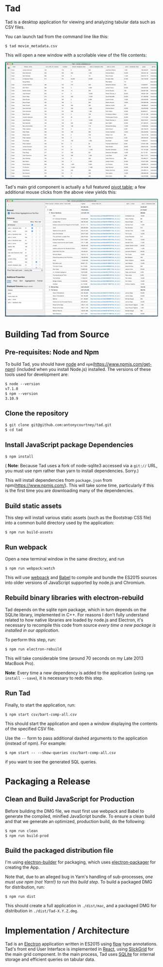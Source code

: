 # Tad

Tad is a desktop application for viewing and analyzing tabular data such as CSV files.

You can launch tad from the command line like this:

    $ tad movie_metadata.csv

This will open a new window with a scrollable view of the file contents:

![Tad screenshot](src/doc/screenshots/tad-movies-unpivoted.png "Unpivoted view of CSV file")

Tad's main grid component is actually a full featured
[pivot table](https://en.wikipedia.org/wiki/Pivot_table); a few additional mouse clicks from the above view yields this:

![tad screenshot](src/doc/screenshots/tad-movies-pivoted.png "Movie Metadata with Pivots")

# Building Tad from Source

## Pre-requisites:  Node and Npm

To build Tad, you should have [node](https://nodejs.org/en/) and `npm`(https://www.npmjs.com/get-npm) (included when you install Node.js) installed.  The versions of these tools used for development are:

    $ node --version
    v7.1.0
    $ npm --version
    3.10.9

## Clone the repository

    $ git clone git@github.com:antonycourtney/tad.git
    $ cd tad

## Install JavaScript package Dependencies

    $ npm install

( **Note**: Because Tad uses a fork of node-sqlite3 accessed via a `git://` URL, you must use npm rather than yarn to install dependencies. Sorry.)

This will install dependencies from `package.json` from npm(https://www.npmjs.com/). This will take some time, particularly if this is the first time you are downloading many of the dependencies.

## Build static assets

This step will install various static assets (such as the Bootstrap CSS file) into a common build directory used by the application:

    $ npm run build-assets

## Run webpack

Open a new terminal window in the same directory, and run

    $ npm run webpack:watch

This will use [webpack](https://webpack.github.io/) and [Babel](https://babeljs.io/) to compile and bundle the ES2015 sources into older versions of JavaScript supported by node.js and Chromium.

## Rebuild binary libraries with electron-rebuild

Tad depends on the sqlite npm package, which in turn depends on the SQLite library, implemented in C++.  For reasons I don't fully understand related to how native libraries are
loaded by node.js and Electron, it's necessary to recompile this code from source
*every time a new package is installed in our application*.

To perform this step, run:

    $ npm run electron-rebuild

This will take considerable time (around 70 seconds on my Late 2013 MacBook Pro).

**Note**:  Every time a new dependency is added to the application (using `npm install --save`), it is necessary to redo this step.

## Run Tad

Finally, to start the application, run:

    $ npm start csv/bart-comp-all.csv

This should start the application and open a window displaying the contents of the specified CSV file.

Use the `--` form to pass additional dashed arguments to the application (instead of npm).
For example:

    $ npm start -- --show-queries csv/bart-comp-all.csv

if you want to see the generated SQL queries.


# Packaging a Release

## Clean and Build JavaScript for Production

Before building the DMG file, we must first use webpack and Babel to generate the compiled, minified JavaScript bundle.  To ensure a clean build and that we generate an optimized, production build, do the following:

    $ npm run clean
    $ npm run build-prod

## Build the packaged distribution file

I'm using   [electron-builder](https://github.com/electron-userland/electron-builder) for packaging, which uses [electron-packager](https://github.com/electron-userland/electron-packager) for creating the App.

Note that, due to an alleged bug in Yarn's handling of sub-processes, *one must use npm (not Yarn!) to run this build step*.  To build a packaged DMG for distribution, run:

    $ npm run dist

This should create a full application in `./dist/mac`, and a packaged DMG for distribution in `./dist/Tad-X.Y.Z.dmg`.

# Implementation / Architecture

Tad is an [Electron](http://electron.atom.io/) application written in ES2015 using [flow](https://flowtype.org/) type annotations.
Tad's front end User Interface is implemented in [React](https://facebook.github.io/react/), using [SlickGrid](https://github.com/mleibman/SlickGrid) for the main grid component.
In the main process, Tad uses [SQLite](https://sqlite.org/) for internal storage and efficient queries on tabular data.  
